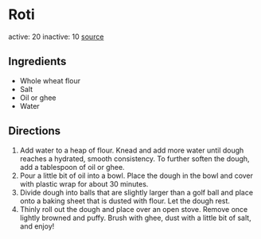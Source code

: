# Roti
active: 20
inactive: 10
[source](https://basicswithbabish.co/basicsepisodes/indianbreads)
## Ingredients
* Whole wheat flour
* Salt
* Oil or ghee
* Water
## Directions
1. Add water to a heap of flour. Knead and add more water until dough reaches a hydrated, smooth consistency. To further soften the dough, add a tablespoon of oil or ghee.
2. Pour a little bit of oil into a bowl. Place the dough in the bowl and cover with plastic wrap for about 30 minutes.
3. Divide dough into balls that are slightly larger than a golf ball and place onto a baking sheet that is dusted with flour. Let the dough rest.
4. Thinly roll out the dough and place over an open stove. Remove once lightly browned and puffy. Brush with ghee, dust with a little bit of salt, and enjoy!
